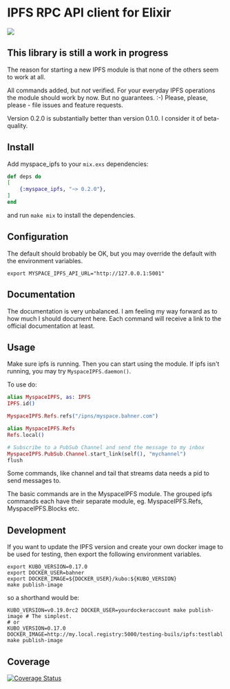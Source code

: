 # IPFS RPC API client for Elixir

![](https://ipfs.io/ipfs/QmQJ68PFMDdAsgCZvA1UVzzn18asVcf7HVvCDgpjiSCAse)

## This library is still a work in progress

The reason for starting a new IPFS module is that none of the others seem to work at all.

All commands added, but *not* verified. For your everyday IPFS operations the module should work by now. But no guarantees. :-) Please, please, please - file issues and feature requests.

Version 0.2.0 is substantially better than version 0.1.0. I consider it of beta-quality.

## Install

Add myspace_ipfs to your `mix.exs` dependencies:
```elixir
def deps do
[
    {:myspace_ipfs, "~> 0.2.0"},
]
end
```

and run `make mix` to install the dependencies.

## Configuration

The default should brobably be OK, but you may override the default with the environment variables.

```
export MYSPACE_IPFS_API_URL="http://127.0.0.1:5001"
```

## Documentation
The documentation is very unbalanced. I am feeling my way forward as to how much I should document here. Each command will receive a link to the official documentation at least.

## Usage
Make sure ipfs is running. Then you can start using the module. If ipfs isn't running, you may try `MyspaceIPFS.daemon()`.

To use do:
```elixir
alias MyspaceIPFS, as: IPFS
IPFS.id()

MyspaceIPFS.Refs.refs("/ipns/myspace.bahner.com")

alias MyspaceIPFS.Refs
Refs.local()

# Subscribe to a PubSub Channel and send the message to my inbox
MyspaceIPFS.PubSub.Channel.start_link(self(), "mychannel")
flush
```
Some commands, like channel and tail that streams data needs a pid to send messages to. 

The basic commands are in the MyspaceIPFS module. The grouped ipfs commands each have their separate module, eg. MyspaceIPFS.Refs, MyspaceIPFS.Blocks etc.

## Development

If you want to update the IPFS version and create your own docker image to be used for testing, then export the following environment variables.
```
export KUBO_VERSION=0.17.0
export DOCKER_USER=bahner
export DOCKER_IMAGE=${DOCKER_USER}/kubo:${KUBO_VERSION}
make publish-image
```
so a shorthand would be:
```
KUBO_VERSION=v0.19.0rc2 DOCKER_USER=yourdockeraccount make publish-image # The simplest.
# or
KUBO_VERSION=0.17.0 DOCKER_IMAGE=http://my.local.registry:5000/testing-buils/ipfs:testlabl make publish-image
```

## Coverage
[![Coverage Status](https://coveralls.io/repos/github/bahner/myspace-ipfs/badge.svg?branch=develop)](https://coveralls.io/github/bahner/myspace-ipfs?branch=develop)
